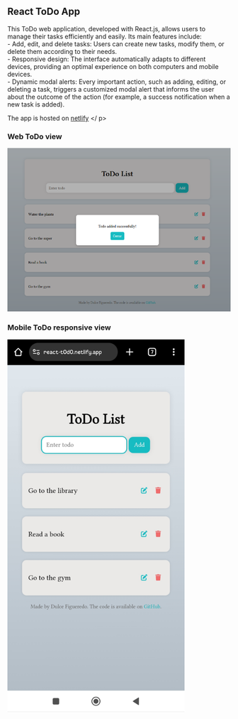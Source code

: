 ## React ToDo App
<p>
  This ToDo web application, developed with React.js, allows users to manage their tasks efficiently and easily. Its main features include: </br>
  - Add, edit, and delete tasks: Users can create new tasks, modify them, or delete them according to their needs. </br>
  - Responsive design: The interface automatically adapts to different devices, providing an optimal experience on both computers and mobile devices. </br>
  - Dynamic modal alerts: Every important action, such as adding, editing, or deleting a task, triggers a customized modal alert that informs the user about the outcome of the action (for example, a success notification when a new task is added). </br>

  
  The app is hosted on <a href="https://react-t0d0.netlify.app/">netlify</a>
</ p>

### Web ToDo view
<img src="src/assets/react-todo.png" alt="Web view" width="600" />


### Mobile ToDo responsive view
<img src="src/assets/react-todo-app.jpg" alt="Mobile view" width="400" />




